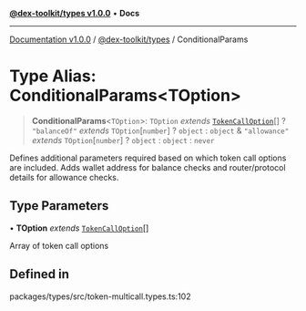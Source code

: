 [**@dex-toolkit/types v1.0.0**](../README.md) • **Docs**

***

[Documentation v1.0.0](../../../packages.md) / [@dex-toolkit/types](../README.md) / ConditionalParams

# Type Alias: ConditionalParams\<TOption\>

> **ConditionalParams**\<`TOption`\>: `TOption` *extends* [`TokenCallOption`](TokenCallOption.md)[] ? `"balanceOf"` *extends* `TOption`\[`number`\] ? `object` : `object` & `"allowance"` *extends* `TOption`\[`number`\] ? `object` : `object` : `never`

Defines additional parameters required based on which token call options are included.
Adds wallet address for balance checks and router/protocol details for allowance checks.

## Type Parameters

• **TOption** *extends* [`TokenCallOption`](TokenCallOption.md)[]

Array of token call options

## Defined in

packages/types/src/token-multicall.types.ts:102
